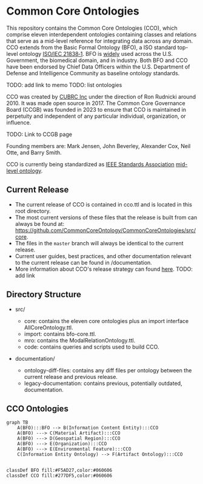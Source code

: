 # Common Core Ontologies
This repository contains the Common Core Ontologies (CCO), which comprise eleven interdependent ontologies containing classes and relations that serve as a mid-level reference for integrating data across any domain. CCO extends from the Basic Formal Ontology (BFO), a ISO standard top-level ontology [ISO/IEC 21838‑1](https://www.iso.org/standard/71954.html). BFO is [widely](https://basic-formal-ontology.org/users.html) used across the U.S. Government, the biomedical domain, and in industry. Both BFO and CCO have been endorsed by Chief Data Officers within the U.S. Department of Defense and Intelligence Community as baseline ontology standards.

TODO: add link to memo
TODO: list ontologies

CCO was created by [CUBRC Inc](https://www.cubrc.org/) under the direction of Ron Rudnicki around 2010. It was made open source in 2017. The Common Core Governance Board (CCGB) was founded in 2023 to ensure that CCO is maintained in perpetuity and independent of any particular individual, organization, or influence. 

TODO: Link to CCGB page

Founding members are: Mark Jensen, John Beverley, Alexander Cox, Neil Otte, and Barry Smith.

CCO is currently being standardized as [IEEE Standards Association](https://standards.ieee.org/develop/) [mid-level ontology](https://standards.ieee.org/ieee/3195/11025/). 

## Current Release 

* The current release of CCO is contained in cco.ttl and is located in this root directory. 
* The most current versions of these files that the release is built from can always be found at: https://github.com/CommonCoreOntology/CommonCoreOntologies/src/core.
* The files in the `master` branch will always be identical to the current release.
* Current user guides, best practices, and other documentation relevant to the current release can be found in /documentation.
* More information about CCO's release strategy can found [here](). TODO: add link

## Directory Structure

* src/
  - core: contains the eleven core ontologies plus an import interface AllCoreOntology.ttl.
  - import: contains bfo-core.ttl.
  - mro: contains the ModalRelationOntology.ttl.
  - code: contains queries and scripts used to build CCO.

* documentation/
  - ontology-diff-files: contains any diff files per ontology between the current release and previous release.
  - legacy-documentation: contains previous, potentially outdated, documentation. 


## CCO Ontologies
```mermaid
graph TB
    A(BFO):::BFO --> B(Information Content Entity):::CCO
    A(BFO) ---> C(Material Artifact):::CCO
    A(BFO) ---> D(Geospatial Region):::CCO
    A(BFO) ---> E(Organization):::CCO
    A(BFO) ---> E(Environmental Feature):::CCO
    C(Information Entity Ontology) --> F(Artifact Ontology):::CCO


classDef BFO fill:#F5AD27,color:#060606
classDef CCO fill:#277DF5,color:#060606